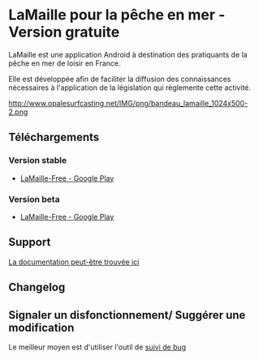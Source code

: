 # LaMaille pour la pêche en mer - Version gratuite

LaMaille est une application Android à destination des pratiquants de la pêche en mer de loisir en France.

Elle est développée afin de faciliter la diffusion des connaissances nécessaires à l'application de la législation qui réglemente cette activité.

http://www.opalesurfcasting.net/IMG/png/bandeau_lamaille_1024x500-2.png

## Téléchargements
### Version stable
- [LaMaille-Free - Google Play](https://play.google.com/store/apps/details?id=net.opalesurfcasting.lamaille)

### Version beta
- [LaMaille-Free - Google Play](https://play.google.com/apps/testing/net.opalesurfcasting.lamaille)

## Support
[La documentation peut-être trouvée ici](http://www.opalesurfcasting.net/lamaille/rubrique201.html)

## Changelog

## Signaler un disfonctionnement/ Suggérer une modification
Le meilleur moyen est d'utiliser l'outil de [suivi de bug](https://github.com/opalesurfcasting/LaMaille-Free/issues)
